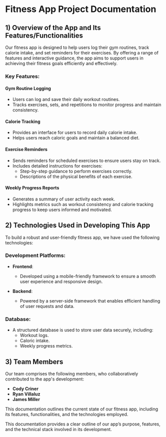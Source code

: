 # Fitness App Project Documentation

## 1) Overview of the App and Its Features/Functionalities

Our fitness app is designed to help users log their gym routines, track calorie intake, and set reminders for their exercises. By offering a range of features and interactive guidance, the app aims to support users in achieving their fitness goals efficiently and effectively.

### Key Features:

#### Gym Routine Logging  
- Users can log and save their daily workout routines.  
- Tracks exercises, sets, and repetitions to monitor progress and maintain consistency.  

#### Calorie Tracking  
- Provides an interface for users to record daily calorie intake.  
- Helps users reach caloric goals and maintain a balanced diet.  

#### Exercise Reminders  
- Sends reminders for scheduled exercises to ensure users stay on track.  
- Includes detailed instructions for exercises:  
  - Step-by-step guidance to perform exercises correctly.  
  - Descriptions of the physical benefits of each exercise.  

#### Weekly Progress Reports  
- Generates a summary of user activity each week.  
- Highlights metrics such as workout consistency and calorie tracking progress to keep users informed and motivated.  

## 2) Technologies Used in Developing This App

To build a robust and user-friendly fitness app, we have used the following technologies:

### Development Platforms:  
- **Frontend**:  
  - Developed using a mobile-friendly framework to ensure a smooth user experience and responsive design.

- **Backend**:  
  - Powered by a server-side framework that enables efficient handling of user requests and data.  

### Database:  
- A structured database is used to store user data securely, including:  
  - Workout logs.  
  - Caloric intake.  
  - Weekly progress metrics.  

## 3) Team Members  

Our team comprises the following members, who collaboratively contributed to the app's development:  

- **Cody Criner**  
- **Ryan Villaluz**  
- **James Miller**  

This documentation outlines the current state of our fitness app, including its features, functionalities, and the technologies employed.

This documentation provides a clear outline of our app’s purpose, features, and the technical stack involved in its development.
